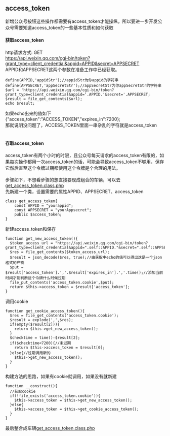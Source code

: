 access_token
--
新增公众号按钮这些操作都需要有access_token才能操纵，所以要进一步开发公众号需要知道access_token的一些基本性质和如何获取

#### 获取access_token <br>
http请求方式: GET<br>
https://api.weixin.qq.com/cgi-bin/token?grant_type=client_credential&appid=APPID&secret=APPSECRET <br>
APPID和APPSECRET这两个参数在准备工作中已经获取。
```
define(APPID,'appidStr');//appidStr为你appid的字符串
define(APPSECRET,'appSecretStr');//appSecretStr为你appSecretStr的字符串
$url = 'https://api.weixin.qq.com/cgi-bin/token?grant_type=client_credential&appid='.APPID.'&secret='.APPSECRET;
$result = file_get_contents($url);
echo $result;
```
如果echo出来的值如下<br>
{"access_token":"ACCESS_TOKEN","expires_in":7200};<br>
那就说明没问题了，ACCESS_TOKEN里面一串杂乱的字符就是access_token<br>
<br>

#### 存取access_token
access_token有两个小时的时限，且公众号每天请求的access_token有限的，如果每次操作都用一次access_token的话，可能会导致access_token不够用，保存它然后直至这个令牌过期都使用这个令牌是个合理的用法。<br>
<br>
步骤如下，不想看步骤的想直接要现成组合的车辆，可以去<a href='#'>get_access_token.class.php<a><br>
先新建一个类，设置需要的属性APPID、APPSECRET、access_token
```
class get_access_token{
	const APPID = "yourappid";
	const APPSECRET = "yourAppsecret";
	public $access_token;
}
```
新建access_token和保存
```
function get_new_access_token(){
  $token_access_url = "https://api.weixin.qq.com/cgi-bin/token?grant_type=client_credential&appid=".self::APPID."&secret=".self::APPSECRET;
  $res = file_get_contents($token_access_url);
  $result = json_decode($res, true);//由获取中echo的值可以得出这是一个json格式的产物
  $put = $result['access_token'].','.$result['expires_in'].','.time();//添加当前时间才能判断这个令牌什么时候过期
  file_put_contents('access_token.cookie',$put);
  return $this->access_token = $result['access_token'];
}
```
调用cookie
```
function get_cookie_access_token(){
  $res = file_get_contents('access_token.cookie');
  $result = explode(',',$res);
  if(empty($result[2])){
    return $this->get_new_access_token();
  }
  $checktime = time()-$result[2];
  if($checktime<7200){//未过期
    return $this->access_token = $result[0];
  }else{//过期调用新的
    $this->get_new_access_token();
  }
}
```

构建方法的思路，如果有cookie就调用，如果没有就新建
```
function __construct(){
  //获取cookie
  if(!file_exists('access_token.cookie')){
    $this->access_token = $this->get_new_access_token();
  }else{
    $this->access_token = $this->get_cookie_access_token();
  }
}
```
最后整合成车辆<a href='#'>get_access_token.class.php<a><br>
